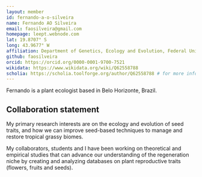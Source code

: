 ```yaml
---
layout: member
id: fernando-a-o-silveira
name: Fernando AO Silveira
email: faosilveira@gmail.com
homepage: leept.webnode.com
lat: 19.8707° S
long: 43.9677° W
affiliation: Department of Genetics, Ecology and Evolution, Federal University of Minas Gerais, Brazil
github: faosilveira
orcid: https://orcid.org/0000-0001-9700-7521
wikidata: https://www.wikidata.org/wiki/Q62558788
scholia: https://scholia.toolforge.org/author/Q62558788 # for more information about scholia see https://scholia.toolforge.org . 
---
```


Fernando is a plant ecologist based in Belo Horizonte, Brazil. 

## Collaboration statement
My primary research interests are on the ecology and evolution of seed traits, and how we can improve seed-based techniques to manage and restore tropical grassy biomes. 

My collaborators, students and I have been working on theoretical and empirical studies that can advance our understanding of the regeneration niche by creating and analyzing databases on plant reproductive traits (flowers, fruits and seeds).
